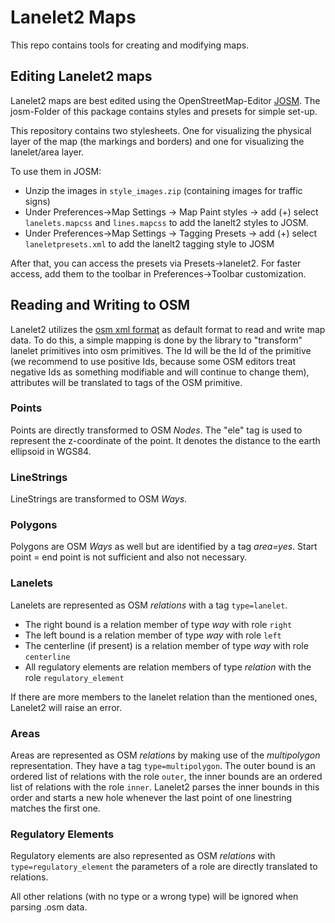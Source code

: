 # Lanelet2 Maps

This repo contains tools for creating and modifying maps. 

## Editing Lanelet2 maps

Lanelet2 maps are best edited using the OpenStreetMap-Editor [JOSM](https://josm.openstreetmap.de/). The josm-Folder of this package contains styles and presets for simple set-up.

This repository contains two stylesheets. One for visualizing the physical layer of the map (the markings and borders) and one for visualizing the lanelet/area layer.

To use them in JOSM:
- Unzip the images in `style_images.zip` (containing images for traffic signs)
- Under Preferences->Map Settings -> Map Paint styles -> add (+) select `lanelets.mapcss` and `lines.mapcss` to add the lanelt2 styles to JOSM.
- Under Preferences->Map Settings -> Tagging Presets -> add (+) select `laneletpresets.xml` to add the lanelt2 tagging style to JOSM

After that, you can access the presets via Presets->lanelet2. For faster access, add them to the toolbar in Preferences->Toolbar customization.

## Reading and Writing to OSM

Lanelet2 utilizes the [osm xml format](https://wiki.openstreetmap.org/wiki/OSM_XML) as default format to read and write map data. To do this, a simple mapping is done by the library to "transform" lanelet primitives into osm primitives. The Id will be the Id of the primitive (we recommend to use positive Ids, because some OSM editors treat negative Ids as something modifiable and will continue to change them), attributes will be translated to tags of the OSM primitive.

### Points
Points are directly transformed to OSM *Nodes*. The "ele" tag is used to represent the z-coordinate of the point. It denotes the distance to the earth ellipsoid in WGS84.

### LineStrings
LineStrings are transformed to OSM *Ways*.

### Polygons
Polygons are OSM *Ways* as well but are identified by a tag *area=yes*. Start point = end point is not sufficient and also not necessary.

### Lanelets
Lanelets are represented as OSM *relations* with a tag `type=lanelet`. 
- The right bound is a relation member of type *way* with role `right`
- The left bound is a relation member of type *way* with role `left`
- The centerline (if present) is a relation member of type *way* with role `centerline`
- All regulatory elements are relation members of type *relation* with the role `regulatory_element`

If there are more members to the lanelet relation than the mentioned ones, Lanelet2 will raise an error.

### Areas
Areas are represented as OSM *relations* by making use of the *multipolygon* representation. They have a tag `type=multipolygon`. The outer bound is an ordered list of relations with the role `outer`, the inner bounds are an ordered list of relations with the role `inner`. Lanelet2 parses the inner bounds in this order and starts a new hole whenever the last point of one linestring matches the first one.

### Regulatory Elements
Regulatory elements are also represented as OSM *relations* with `type=regulatory_element` the parameters of a role are directly translated to relations.

All other relations (with no type or a wrong type) will be ignored when parsing .osm data.
